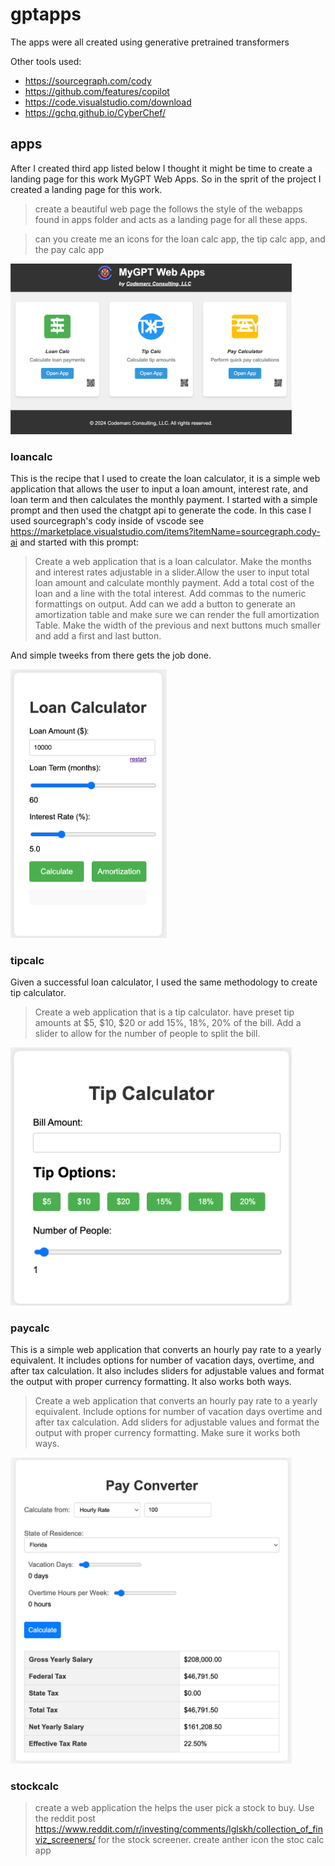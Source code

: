 # gptapps
The apps were all created using generative pretrained transformers

Other tools used:
- https://sourcegraph.com/cody
- https://github.com/features/copilot
- https://code.visualstudio.com/download
- https://gchq.github.io/CyberChef/

## apps

After I created third app listed below I thought it might be time to create a landing page for this work MyGPT Web Apps.
So in the sprit of the project I created a landing page for this work.

> create a beautiful web page the follows the style of the webapps found in apps folder and acts as a landing page for all these apps.

> can you create me an icons for the loan calc app, the tip calc app, and the pay calc app

<img src="apps/apps.png" width="450px" />


### loancalc 

This is the recipe that I used to create the loan calculator, it is a simple web application that allows the user to input a loan amount, interest rate, and loan term and then calculates the monthly payment. I started with a simple prompt and then used the chatgpt api to generate the code. In this case I used sourcegraph's cody inside of vscode see https://marketplace.visualstudio.com/items?itemName=sourcegraph.cody-ai and started with this prompt:


> Create a web application that is a loan calculator. Make the months and interest rates adjustable in a slider.Allow the user to input total loan amount and calculate monthly payment. Add a total cost of the loan and a line with the total interest. Add commas to the numeric formattings on output. Add can we add a button to generate an amortization table and make sure we can render the full amortization Table. Make the width of the previous and next buttons much smaller and add a first and last button.

And simple tweeks from there gets the job done.


<img src="apps/loancalc/loancalc1.png" width="250px" />


### tipcalc

Given a successful loan calculator, I used the same methodology to create tip calculator. 

> Create a web application that is a tip calculator. have preset tip amounts at $5, $10, $20 or add 15%, 18%, 20% of the bill. Add a slider to allow for the number of people to split the bill.

<img src="apps/tipcalc/tipcalc1.png" width="450px" />


### paycalc

This is a simple web application that converts an hourly pay rate to a yearly equivalent. It includes options for number of vacation days, overtime, and after tax calculation. It also includes sliders for adjustable values and format the output with proper currency formatting. It also works both ways.

>Create a web application that converts an hourly pay rate to a yearly equivalent. Include options for number of vacation days overtime and after tax calculation. Add sliders for adjustable values and format the output with proper currency formatting. Make sure it works both ways.

<img src="apps/paycalc/paycalc1.png" width="450px" />


### stockcalc

> create a web application the helps the user pick a stock to buy. Use the reddit post https://www.reddit.com/r/investing/comments/lglskh/collection_of_finviz_screeners/
for the stock screener. create anther icon the stoc calc app
